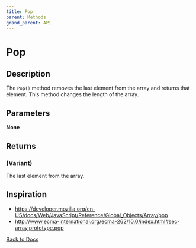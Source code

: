 ```yaml
---
title: Pop
parent: Methods
grand_parent: API
---
```


# Pop

## Description
The `Pop()` method removes the last element from the array and returns that element. This method changes the length of the array.

## Parameters
**None**

## Returns
### (Variant) 
The last element from the array.

## Inspiration
* <https://developer.mozilla.org/en-US/docs/Web/JavaScript/Reference/Global_Objects/Array/pop>
* <http://www.ecma-international.org/ecma-262/10.0/index.html#sec-array.prototype.pop>


[Back to Docs](https://senipah.github.io/VBA-Better-Array/)